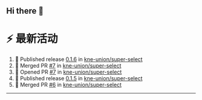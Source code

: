## Hi there 👋

<!--

**Here are some ideas to get you started:**

🙋‍♀️ A short introduction - what is your organization all about?
🌈 Contribution guidelines - how can the community get involved?
👩‍💻 Useful resources - where can the community find your docs? Is there anything else the community should know?
🍿 Fun facts - what does your team eat for breakfast?
🧙 Remember, you can do mighty things with the power of [Markdown](https://docs.github.com/github/writing-on-github/getting-started-with-writing-and-formatting-on-github/basic-writing-and-formatting-syntax)
-->


# ⚡ 最新活动

<!--START_SECTION:activity-->
1. 🚀 Published release [0.1.6](https://github.com/kne-union/super-select/releases/tag/0.1.6) in [kne-union/super-select](https://github.com/kne-union/super-select)
2. 🎉 Merged PR [#7](https://github.com/kne-union/super-select/pull/7) in [kne-union/super-select](https://github.com/kne-union/super-select)
3. 💪 Opened PR [#7](https://github.com/kne-union/super-select/pull/7) in [kne-union/super-select](https://github.com/kne-union/super-select)
4. 🚀 Published release [0.1.5](https://github.com/kne-union/super-select/releases/tag/0.1.5) in [kne-union/super-select](https://github.com/kne-union/super-select)
5. 🎉 Merged PR [#6](https://github.com/kne-union/super-select/pull/6) in [kne-union/super-select](https://github.com/kne-union/super-select)
<!--END_SECTION:activity-->

---
